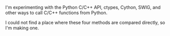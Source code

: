 I'm experimenting with the Python C/C++ API, ctypes, Cython, SWIG, and other ways to call C/C++ functions from Python.

I could not find a place where these four methods are compared directly, so I'm making one.